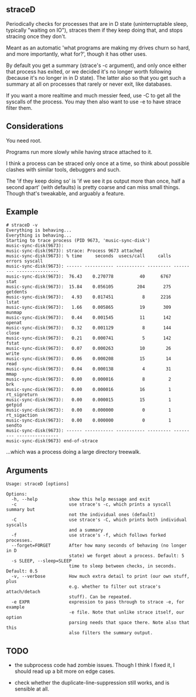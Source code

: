 ## straceD

Periodically checks for processes that are in D state (uninterruptable sleep, typically "waiting on IO"), straces them if they keep doing that, and stops stracing once they don't.

Meant as an automatic 'what programs are making my drives churn so hard, and more importantly, what for?', though it has other uses.


By default you get a summary (strace's -c argument), and only once either that process has exited, or we decided it's no longer worth following (because it's no longer in in D state).
The latter also so that you get such a summary at all on processes that rarely or never exit, like databases.

If you want a more realtime and much messier feed, use -C to get all the syscalls of the process. You may then also want to use -e to have strace filter them.


## Considerations

You need root.

Programs run more slowly while having strace attached to it.

I think a process can be straced only once at a time, so think about possible clashes with similar tools, debuggers and such.

The 'if they keep doing so' is 'if we see it ps output more than once, half a second apart' (with defaults) is pretty coarse and can miss small things. Though that's tweakable, and arguably a feature.


## Example

```
# straceD -v
Everything is behaving...
Everything is behaving...
Starting to trace process (PID 9673, 'music-sync-disk')
music-sync-disk(9673):
music-sync-disk(9673): strace: Process 9673 attached
music-sync-disk(9673): % time     seconds  usecs/call     calls    errors syscall
music-sync-disk(9673): ------ ----------- ----------- --------- --------- ----------------
music-sync-disk(9673):  76.43    0.270778          40      6767           stat
music-sync-disk(9673):  15.84    0.056105         204       275           getdents
music-sync-disk(9673):   4.93    0.017451           8      2216           lstat
music-sync-disk(9673):   1.66    0.005865          19       309           munmap
music-sync-disk(9673):   0.44    0.001545          11       142           openat
music-sync-disk(9673):   0.32    0.001129           8       144           close
music-sync-disk(9673):   0.21    0.000741           5       142           fstat
music-sync-disk(9673):   0.07    0.000263          10        26           write
music-sync-disk(9673):   0.06    0.000208          15        14           read
music-sync-disk(9673):   0.04    0.000138           4        31           mmap
music-sync-disk(9673):   0.00    0.000016           8         2           brk
music-sync-disk(9673):   0.00    0.000016          16         1           rt_sigreturn
music-sync-disk(9673):   0.00    0.000015          15         1           getpid
music-sync-disk(9673):   0.00    0.000000           0         1           rt_sigaction
music-sync-disk(9673):   0.00    0.000000           0         1           sendto
music-sync-disk(9673): ------ ----------- ----------- --------- --------- ----------------
music-sync-disk(9673) end-of-strace

```

...which was a process doing a large directory treewalk.


## Arguments

```
Usage: straceD [options]

Options:
  -h, --help            show this help message and exit
  -c                    use strace's -c, which prints a syscall summary but
                        not the individual ones (default)
  -C                    use strace's -C, which prints both individual syscalls
                        and a summary
  -f                    use strace's -f, which follows forked processes.
  --forget=FORGET       After how many seconds of behaving (no longer in D
                        state) we forget about a process. Default: 5
  -s SLEEP, --sleep=SLEEP
                        time to sleep between checks, in seconds. Default: 0.5
  -v, --verbose         How much extra detail to print (our own stuff, plus
                        e.g. whether to filter out strace's attach/detach
                        stuff). Can be repeated.
  -e EXPR               expression to pass through to strace -e, for example
                        -e file. Note that unlike strace itself, our option
                        parsing needs that space there. Note also that this
                        also filters the summary output.
```


## TODO

* the subprocess code had zombie issues. Though I think I fixed it, I should read up a bit more on edge cases.

* check whether the duplicate-line-suppression still works, and is sensible at all.

